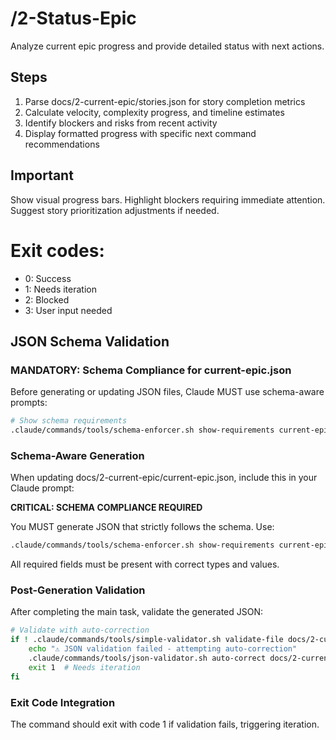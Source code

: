 # /2-Status-Epic
Analyze current epic progress and provide detailed status with next actions.

## Steps
1. Parse docs/2-current-epic/stories.json for story completion metrics
2. Calculate velocity, complexity progress, and timeline estimates
3. Identify blockers and risks from recent activity
4. Display formatted progress with specific next command recommendations

## Important
Show visual progress bars. Highlight blockers requiring immediate attention. Suggest story prioritization adjustments if needed.

# Exit codes:
- 0: Success
- 1: Needs iteration
- 2: Blocked
- 3: User input needed
## JSON Schema Validation
<!-- JSON_SCHEMA_VALIDATION -->

### MANDATORY: Schema Compliance for current-epic.json

Before generating or updating JSON files, Claude MUST use schema-aware prompts:

```bash
# Show schema requirements
.claude/commands/tools/schema-enforcer.sh show-requirements current-epic
```

### Schema-Aware Generation
When updating docs/2-current-epic/current-epic.json, include this in your Claude prompt:

**CRITICAL: SCHEMA COMPLIANCE REQUIRED**

You MUST generate JSON that strictly follows the schema. Use:
```bash
.claude/commands/tools/schema-enforcer.sh show-requirements current-epic
```

All required fields must be present with correct types and values.

### Post-Generation Validation
After completing the main task, validate the generated JSON:

```bash
# Validate with auto-correction
if ! .claude/commands/tools/simple-validator.sh validate-file docs/2-current-epic/current-epic.json; then
    echo "⚠ JSON validation failed - attempting auto-correction"
    .claude/commands/tools/json-validator.sh auto-correct docs/2-current-epic/current-epic.json
    exit 1  # Needs iteration
fi
```

### Exit Code Integration
The command should exit with code 1 if validation fails, triggering iteration.

<!-- /JSON_SCHEMA_VALIDATION -->
